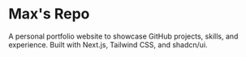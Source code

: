 # Max's Repo

A personal portfolio website to showcase GitHub projects, skills, and experience. Built with Next.js, Tailwind CSS, and shadcn/ui.
